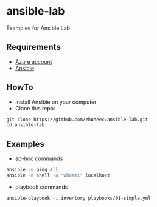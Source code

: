 # ansible-lab

Examples for Ansible Lab

## Requirements

* [Azure account](https://azure.microsoft.com/en-us/)
* [Ansible](http://docs.ansible.com/ansible/intro_installation.html)

## HowTo

* Install Ansible on your computer
* Clone this repo:

```bash
git clone https://github.com/zhuheec/ansible-lab.git
cd ansible-lab
```

## Examples

* ad-hoc commands

```bash
ansible -m ping all
ansible -m shell -a "whoami" localhost
```

* playbook commands

```bash
ansible-playbook -i inventory playbooks/01-simple.yml

```
